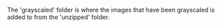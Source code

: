 The 'grayscaled' folder is where the images that have been grayscaled is added to from the 'unzipped' folder.